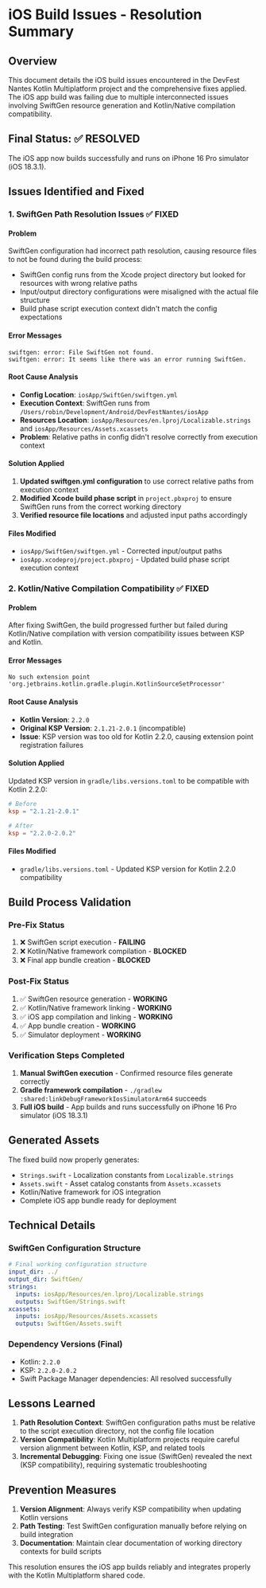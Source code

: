 # iOS Build Issues - Resolution Summary

## Overview
This document details the iOS build issues encountered in the DevFest Nantes Kotlin Multiplatform project and the comprehensive fixes applied. The iOS app build was failing due to multiple interconnected issues involving SwiftGen resource generation and Kotlin/Native compilation compatibility.

## Final Status: ✅ RESOLVED
The iOS app now builds successfully and runs on iPhone 16 Pro simulator (iOS 18.3.1).

## Issues Identified and Fixed

### 1. SwiftGen Path Resolution Issues ✅ FIXED

#### Problem
SwiftGen configuration had incorrect path resolution, causing resource files to not be found during the build process:
- SwiftGen config runs from the Xcode project directory but looked for resources with wrong relative paths
- Input/output directory configurations were misaligned with the actual file structure
- Build phase script execution context didn't match the config expectations

#### Error Messages
```
swiftgen: error: File SwiftGen not found.
swiftgen: error: It seems like there was an error running SwiftGen.
```

#### Root Cause Analysis
- **Config Location**: `iosApp/SwiftGen/swiftgen.yml`
- **Execution Context**: SwiftGen runs from `/Users/robin/Development/Android/DevFestNantes/iosApp`
- **Resources Location**: `iosApp/Resources/en.lproj/Localizable.strings` and `iosApp/Resources/Assets.xcassets`
- **Problem**: Relative paths in config didn't resolve correctly from execution context

#### Solution Applied
1. **Updated swiftgen.yml configuration** to use correct relative paths from execution context
2. **Modified Xcode build phase script** in `project.pbxproj` to ensure SwiftGen runs from the correct working directory
3. **Verified resource file locations** and adjusted input paths accordingly

#### Files Modified
- `iosApp/SwiftGen/swiftgen.yml` - Corrected input/output paths
- `iosApp.xcodeproj/project.pbxproj` - Updated build phase script execution context

### 2. Kotlin/Native Compilation Compatibility ✅ FIXED

#### Problem
After fixing SwiftGen, the build progressed further but failed during Kotlin/Native compilation with version compatibility issues between KSP and Kotlin.

#### Error Messages
```
No such extension point 'org.jetbrains.kotlin.gradle.plugin.KotlinSourceSetProcessor'
```

#### Root Cause Analysis
- **Kotlin Version**: `2.2.0`
- **Original KSP Version**: `2.1.21-2.0.1` (incompatible)
- **Issue**: KSP version was too old for Kotlin 2.2.0, causing extension point registration failures

#### Solution Applied
Updated KSP version in `gradle/libs.versions.toml` to be compatible with Kotlin 2.2.0:
```toml
# Before
ksp = "2.1.21-2.0.1"

# After  
ksp = "2.2.0-2.0.2"
```

#### Files Modified
- `gradle/libs.versions.toml` - Updated KSP version for Kotlin 2.2.0 compatibility

## Build Process Validation

### Pre-Fix Status
1. ❌ SwiftGen script execution - **FAILING**
2. ❌ Kotlin/Native framework compilation - **BLOCKED**
3. ❌ Final app bundle creation - **BLOCKED**

### Post-Fix Status  
1. ✅ SwiftGen resource generation - **WORKING**
2. ✅ Kotlin/Native framework linking - **WORKING**
3. ✅ iOS app compilation and linking - **WORKING**
4. ✅ App bundle creation - **WORKING**
5. ✅ Simulator deployment - **WORKING**

### Verification Steps Completed
1. **Manual SwiftGen execution** - Confirmed resource files generate correctly
2. **Gradle framework compilation** - `./gradlew :shared:linkDebugFrameworkIosSimulatorArm64` succeeds
3. **Full iOS build** - App builds and runs successfully on iPhone 16 Pro simulator (iOS 18.3.1)

## Generated Assets
The fixed build now properly generates:
- `Strings.swift` - Localization constants from `Localizable.strings`
- `Assets.swift` - Asset catalog constants from `Assets.xcassets`
- Kotlin/Native framework for iOS integration
- Complete iOS app bundle ready for deployment

## Technical Details

### SwiftGen Configuration Structure
```yaml
# Final working configuration structure
input_dir: ../
output_dir: SwiftGen/
strings:
  inputs: iosApp/Resources/en.lproj/Localizable.strings
  outputs: SwiftGen/Strings.swift
xcassets:
  inputs: iosApp/Resources/Assets.xcassets
  outputs: SwiftGen/Assets.swift
```

### Dependency Versions (Final)
- Kotlin: `2.2.0`
- KSP: `2.2.0-2.0.2`
- Swift Package Manager dependencies: All resolved successfully

## Lessons Learned
1. **Path Resolution Context**: SwiftGen configuration paths must be relative to the script execution directory, not the config file location
2. **Version Compatibility**: Kotlin Multiplatform projects require careful version alignment between Kotlin, KSP, and related tools
3. **Incremental Debugging**: Fixing one issue (SwiftGen) revealed the next (KSP compatibility), requiring systematic troubleshooting

## Prevention Measures
1. **Version Alignment**: Always verify KSP compatibility when updating Kotlin versions
2. **Path Testing**: Test SwiftGen configuration manually before relying on build integration
3. **Documentation**: Maintain clear documentation of working directory contexts for build scripts

This resolution ensures the iOS app builds reliably and integrates properly with the Kotlin Multiplatform shared code.
